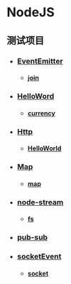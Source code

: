 # NodeJS
## 测试项目
- ### [EventEmitter](TestProjects/EventEmitter)
    - #### [join](TestProjects/EventEmitter/join/join.js)
- ### [HelloWord](TestProjects/HelloWorld)
    - #### [currency](TestProjects/HelloWorld/currency)
- ### [Http](TestProjects/Http)
    - #### [HelloWorld](TestProjects/Http/HelloWorld)
- ### [Map](TestProjects/Map)
    - #### [map](TestProjects/Map/map.js)
- ### [node-stream](TestProjects/node-stream)
    - #### [fs](TestProjects/node-stream/fs)
- ### [pub-sub](TestProjects/pub-sub/)
- ### [socketEvent](TestProjects/socketEvent)
    - #### [socket](TestProjects/socketEvent/socket.js)